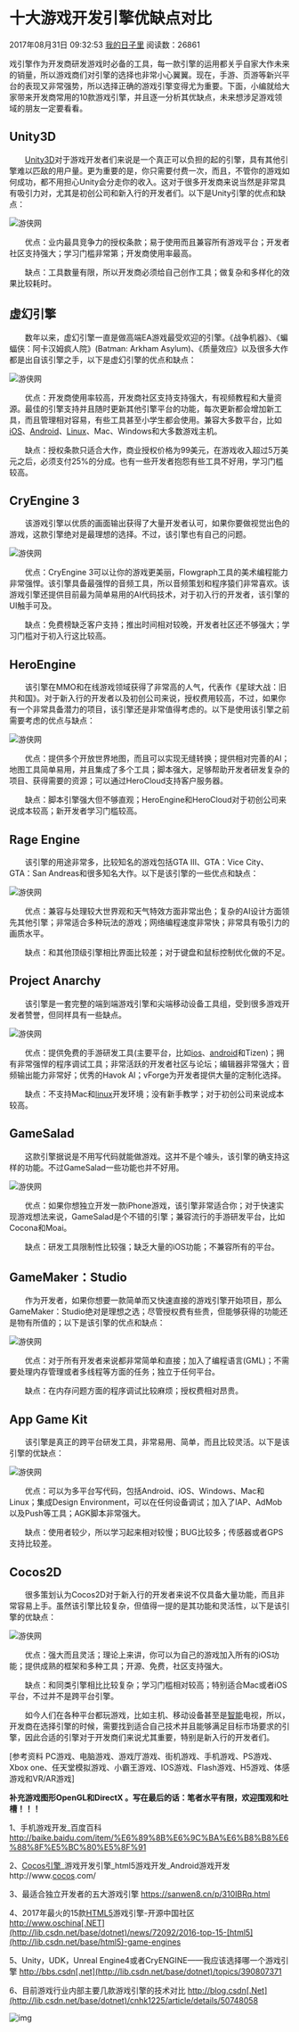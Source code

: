 # 十大游戏开发引擎优缺点对比

2017年08月31日 09:32:53 [我的日子里](https://me.csdn.net/qq_17007915) 阅读数：26861









戏引擎作为开发商研发游戏时必备的工具，每一款引擎的运用都关乎自家大作未来的销量，所以游戏商们对引擎的选择也非常小心翼翼。现在，手游、页游等新兴平台的表现又非常强势，所以选择正确的游戏引擎变得尤为重要。下面，小编就给大家带来开发商常用的10款游戏引擎，并且逐一分析其优缺点，未来想涉足游戏领域的朋友一定要看看。

## **Unity3D**

　　[Unity3D](http://lib.csdn.net/base/unity3d)对于游戏开发者们来说是一个真正可以负担的起的引擎，具有其他引擎难以匹敌的用户量。更为重要的是，你只需要付费一次，而且，不管你的游戏如何成功，都不用担心Unity会分走你的收入。这对于很多开发商来说当然是非常具有吸引力对，尤其是初创公司和新入行的开发者们。以下是Unity引擎的优点和缺点：

![游侠网](http://img1.ali213.net/picfile/News/2014/08/26/pm/584_20140826190352968.jpg)

　　优点：业内最具竞争力的授权条款；易于使用而且兼容所有游戏平台；开发者社区支持强大；学习门槛非常第；开发商使用率最高。

　　缺点：工具数量有限，所以开发商必须给自己创作工具；做复杂和多样化的效果比较耗时。

## **虚幻引擎**

　　数年以来，虚幻引擎一直是做高端EA游戏最受欢迎的引擎。《战争机器》、《蝙蝠侠：阿卡汉姆疯人院》(Batman: Arkham Asylum)、《质量效应》以及很多大作都是出自该引擎之手，以下是虚幻引擎的优点和缺点：

![游侠网](http://img1.ali213.net/picfile/News/2014/08/26/pm/584_20140826190353692.jpg)

　　优点：开发商使用率较高，开发商社区支持支持强大，有视频教程和大量资源。最佳的引擎支持并且随时更新其他引擎平台的功能，每次更新都会增加新工具，而且管理相对容易，有些工具甚至小学生都会使用。兼容大多数平台，比如[iOS](http://lib.csdn.net/base/ios)、[Android](http://lib.csdn.net/base/android)、[Linux](http://lib.csdn.net/base/linux)、Mac、Windows和大多数游戏主机。

　　缺点：授权条款只适合大作，商业授权价格为99美元，在游戏收入超过5万美元之后，必须支付25%的分成。也有一些开发者抱怨有些工具不好用，学习门槛较高。



## **CryEngine 3**

　　该游戏引擎以优质的画面输出获得了大量开发者认可，如果你要做视觉出色的游戏，这款引擎绝对是最理想的选择。不过，该引擎也有自己的问题。

![游侠网](http://img1.ali213.net/picfile/News/2014/08/26/pm/584_20140826190358288.jpg)

　　优点：CryEngine 3可以让你的游戏更美丽，Flowgraph工具的美术编程能力非常强悍。该引擎具备最强悍的音频工具，所以音频策划和程序猿们非常喜欢。该游戏引擎还提供目前最为简单易用的AI代码技术，对于初入行的开发者，该引擎的UI触手可及。

　　缺点：免费榜缺乏客户支持；推出时间相对较晚，开发者社区还不够强大；学习门槛对于初入行这比较高。

## **HeroEngine**

　　该引擎在MMO和在线游戏领域获得了非常高的人气，代表作《星球大战：旧共和国》。对于新入行的开发者以及初创公司来说，授权费用较高，不过，如果你有一个非常具备潜力的项目，该引擎还是非常值得考虑的。以下是使用该引擎之前需要考虑的优点与缺点：

![游侠网](http://img1.ali213.net/picfile/News/2014/08/26/pm/584_20140826190400923.jpg)

　　优点：提供多个开放世界地图，而且可以实现无缝转换；提供相对完善的AI；地图工具简单易用，并且集成了多个工具；脚本强大，足够帮助开发者研发复杂的项目、获得需要的资源；可以通过HeroCloud支持客户服务器。

　　缺点：脚本引擎强大但不够直观；HeroEngine和HeroCloud对于初创公司来说成本较高；新开发者学习门槛较高。

## **Rage Engine**

　　该引擎的用途非常多，比较知名的游戏包括GTA Ⅲ、GTA：Vice City、GTA：San Andreas和很多知名大作。以下是该引擎的一些优点和缺点：

![游侠网](http://img1.ali213.net/picfile/News/2014/08/26/pm/584_20140826190403347.jpg)

　　优点：兼容与处理较大世界观和天气特效方面非常出色；复杂的AI设计方面领先其他引擎；非常适合多种玩法的游戏；网络编程速度非常快；非常具有吸引力的画质水平。

　　缺点：和其他顶级引擎相比界面比较差；对于键盘和鼠标控制优化做的不足。

## **Project Anarchy**

　　该引擎是一套完整的端到端游戏引擎和尖端移动设备工具组，受到很多游戏开发者赞誉，但同样具有一些缺点。

![游侠网](http://img1.ali213.net/picfile/News/2014/08/26/pm/584_20140826190406774.jpg)

　　优点：提供免费的手游研发工具(主要平台，比如[ios](http://lib.csdn.net/base/ios)、[android](http://lib.csdn.net/base/android)和Tizen)；拥有非常强悍的程序调试工具；非常活跃的开发者社区与论坛；编辑器非常强大；音频输出能力非常好；优秀的Havok AI；vForge为开发者提供大量的定制化选择。

　　缺点：不支持Mac和[linux](http://lib.csdn.net/base/linux)开发环境；没有新手教学；对于初创公司来说成本较高。

## **GameSalad**

　　这款引擎据说是不用写代码就能做游戏。这并不是个噱头，该引擎的确支持这样的功能。不过GameSalad一些功能也并不好用。

![游侠网](http://img1.ali213.net/picfile/News/2014/08/26/pm/584_20140826190408786.jpg)

　　优点：如果你想独立开发一款iPhone游戏，该引擎非常适合你；对于快速实现游戏想法来说，GameSalad是个不错的引擎；兼容流行的手游研发平台，比如Cocona和Moai。

　　缺点：研发工具限制性比较强；缺乏大量的iOS功能；不兼容所有的平台。

## **GameMaker：Studio**

　　作为开发者，如果你想要一款简单而又快速直接的游戏引擎开始项目，那么GameMaker：Studio绝对是理想之选；尽管授权费有些贵，但能够获得的功能还是物有所值的；以下是该引擎的优点和缺点：

![游侠网](http://img1.ali213.net/picfile/News/2014/08/26/pm/584_20140826190410171.jpg)

　　优点：对于所有开发者来说都非常简单和直接；加入了编程语言(GML)；不需要处理内存管理或者多线程等方面的任务；独立于任何平台。

　　缺点：在内存问题方面的程序调试比较麻烦；授权费相对昂贵。

## **App Game Kit**

　　该引擎是真正的跨平台研发工具，非常易用、简单，而且比较灵活。以下是该引擎的优缺点：

![游侠网](http://img1.ali213.net/picfile/News/2014/08/26/pm/584_20140826190411958.jpg)

　　优点：可以为多平台写代码，包括Android、iOS、Windows、Mac和Linux；集成Design Environment，可以在任何设备调试；加入了IAP、AdMob以及Push等工具；AGK脚本非常强大。

　　缺点：使用者较少，所以学习起来相对较慢；BUG比较多；传感器或者GPS支持比较差。

## **Cocos2D**

　　很多策划认为Cocos2D对于新入行的开发者来说不仅具备大量功能，而且非常容易上手。虽然该引擎比较复杂，但值得一提的是其功能和灵活性，以下是该引擎的优缺点：

![游侠网](http://img1.ali213.net/picfile/News/2014/08/26/pm/584_20140826190412055.jpg)

　　优点：强大而且灵活；理论上来讲，你可以为自己的游戏加入所有的iOS功能；提供成熟的框架和多种工具；开源、免费，社区支持强大。

　　缺点：和同类引擎相比比较复杂；学习门槛相对较高；特别适合Mac或者iOS平台，不过并不是跨平台引擎。

　　如今人们在各种平台都玩游戏，比如主机、移动设备甚至是[智能](http://lib.csdn.net/base/aiplanning)电视，所以，开发商在选择引擎的时候，需要找到适合自己技术并且能够满足目标市场要求的引擎，因此合适的引擎对于开发商们来说尤其重要，特别是新入行的开发者们。

  [参考资料 PC游戏、电脑游戏、游戏厅游戏、街机游戏、手机游戏、PS游戏、Xbox one、任天堂模拟游戏、小霸王游戏、IOS游戏、Flash游戏、H5游戏、体感游戏和VR/AR游戏]

**补充游戏图形OpenGL和DirectX 。写在最后的话：笔者水平有限，欢迎围观和吐槽！！！**

1、手机游戏开发_百度百科 http://baike.baidu.com/item/%E6%89%8B%E6%9C%BA%E6%B8%B8%E6%88%8F%E5%BC%80%E5%8F%91

2、[Cocos引擎](http://lib.csdn.net/base/cocos)_游戏开发引擎_html5游戏开发_Android游戏开发 http://www.[cocos](http://lib.csdn.net/base/cocos).com/

3、最适合独立开发者的五大游戏引擎 https://sanwen8.cn/p/310IBRq.html

4、2017年最火的15款[HTML5](http://lib.csdn.net/base/html5)游戏引擎-开源中国社区 http://www.oschina[.NET](http://lib.csdn.net/base/dotnet)/news/72092/2016-top-15-[html5](http://lib.csdn.net/base/html5)-game-engines

5、Unity，UDK，Unreal Engine4或者CryENGINE——我应该选择哪一个游戏引擎 http://bbs.csdn[.net](http://lib.csdn.net/base/dotnet)/topics/390807371

6、目前游戏行业内部主要几款游戏引擎的技术对比 http://blog.csdn[.Net](http://lib.csdn.net/base/dotnet)/cnhk1225/article/details/50748058

![img](https://img-blog.csdn.net/20170531150443494)



